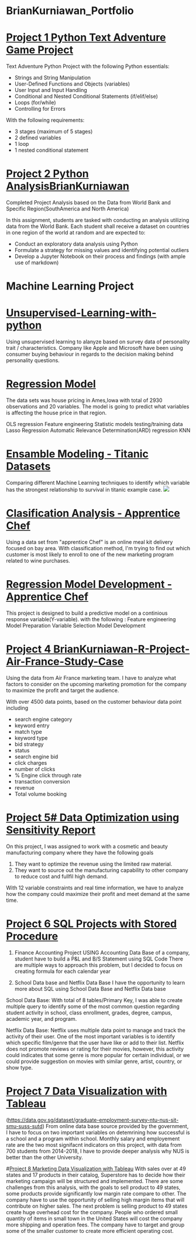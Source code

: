 # BrianKurniawan_Portfolio



# [Project 1 Python Text Adventure Game Project](https://github.com/briankurniawan/PythonProject_BK_Textadvgame)
Text Adventure Python Project with the following Python essentials:
- Strings and String Manipulation
- User-Defined Functions and Objects (variables)
- User Input and Input Handling
- Conditional and Nested Conditional Statements (if/elif/else)
- Loops (for/while)
- Controlling for Errors

With the following requirements:
- 3 stages (maximum of 5 stages)
- 2 defined variables
- 1 loop
- 1 nested conditional statement

# [Project 2 Python AnalysisBrianKurniawan](https://github.com/briankurniawan/Python-project-Analysis-Brian-Kurniawan)
Completed Project Analysis based on the Data from World Bank and Specific Region(SouthAmerica and North America)

In this assignment, students are tasked with conducting an analysis utilizing data from the World Bank. 
Each student shall receive a dataset on countries in one region of the world at random and are expected to:

- Conduct an exploratory data analysis using Python
- Formulate a strategy for missing values and identifying potential outliers
- Develop a Jupyter Notebook on their process and findings (with ample use of markdown) 

# Machine Learning Project
# [Unsupervised-Learning-with-python](https://github.com/briankurniawan/Unsupervised-Learning-with-python)
Using unsupervised learning to alanyze based on survey data of personality trait / characteristics.
Company like Apple and Microsoft have been using consumer buying behaviour in regards to the decision making behind personality questions.
# [Regression Model](https://github.com/briankurniawan/ML_regression_model) 
The data sets was house pricing in Ames,Iowa with total of 2930 observations and 20 variables. The model is going to predict what variables is affecting the house price in that region.

OLS regression
Feature engineering
Statistic models
testing/training data
Lasso Regression
Automatic Relevance Determination(ARD) regression
KNN

# [Ensamble Modeling - Titanic Datasets](https://github.com/briankurniawan/ML_titanic_Ensamble_modeling_BK)
Comparing different Machine Learning techniques to identify which variable has the strongest relationship to survival in titanic example case.
![](images/Titanic%20Ensamble%20Modeling%20Results.png)
# [Clasification Analysis - Apprentice Chef](https://github.com/briankurniawan/ML_classification_analysis-BK)
Using a data set from "apprentice Chef" is an online meal kit delivery focused on bay area. With classification method, I'm trying to find out which customer is most likely to enroll to one of the new marketing program related to wine purchases.

# [Regression Model Development - Apprentice Chef](https://github.com/briankurniawan/ML_regression_analysis_BK)
This project is designed to build a predictive model on a continious response variable(Y-variable). with the following : Feature engineering Model Preparation Variable Selection Model Development

# [Project 4 BrianKurniawan-R-Project-Air-France-Study-Case](https://github.com/briankurniawan/BrianKurniawan-R-Project-Air-France-Study-Case-)
Using the data from Air France marketing team.
I have to analyze what factors to consider on the upcoming marketing promotion for the company to maximize the profit and target the audience.

With over 4500 data points, based on the customer behaviour data point including 
- search engine category
- keyword entry
- match type
- keyword type
- bid strategy 
- status
- search engine bid
- click charges
- number of clicks
- % Engine click through rate
- transaction conversion
- revenue
- Total volume booking

# [Project 5# Data Optimization using Sensitivity Report](https://github.com/briankurniawan/Data_Optimization-SensitivityReport-)
On this project, I was assigned to work with a cosmetic and beauty manufacturing company where they have the following goals
1. They want to optimize the revenue using the limited raw material.
2. They want to source out the manufacturing capability to other company to reduce cost and fullfil high demand.

With 12 variable constraints and real time information,
we have to analyze how the company could maximize their profit and meet demand at the same time.

# [Project 6 SQL Projects with Stored Procedure](https://github.com/briankurniawan/SQL-Accounting-Project-BK)
1. Finance Accounting Project USING Accounting Data Base of a company, student have to build a P&L and B/S Statement using SQL Code There are multiple ways to approach this problem, but I decided to focus on creating formula for each calendar year

2. School Data base and Netflix Data Base I have the opportunity to learn more about SQL using School Data Base and Netflix Data base

School Data Base: With total of 8 tables/Primary Key, I was able to create multiple query to identify some of the most common question regarding student activity in school, class enrollment, grades, degree, campus, academic year, and program.

Netflix Data Base: Netflix uses multiple data point to manage and track the activity of their user. One of the most important variables is to identify which specific film/genre that the user have like or add to their list. Netflix does not promote reviews or rating for their movies, however, this activity could indicates that some genre is more popular for certain individual, or we could provide suggestion on movies with similar genre, artist, country, or show type.


# [Project 7 Data Visualization with Tableau](https://github.com/briankurniawan/Tableau-Data-Visualization-BK/blob/main/README.md)
(https://data.gov.sg/dataset/graduate-employment-survey-ntu-nus-sit-smu-suss-sutd) From online data base source provided by the government, I have to focus on two important variables on detemrining how successful is a school and a program within school. Monthly salary and employement rate are the two most signifacnt indicators on this project, with data from 700 students from 2014-2018, I have to provide deeper analysis why NUS is better than the other University.

#[Project 8 Marketing Data Visualization with Tableau](https://public.tableau.com/profile/brian.kurniawan#!/vizhome/BrianKurniawanDataVisualizationFinalProject/BrianKurniawanSuperstoreProject)
With sales over at 49 states and 17 products in their catalog, Superstore has to decide how their marketing campaign will be structured and implemented. There are some challenges from this analysis, with the goals to sell product to 49 states, some products provide significantly low margin rate compare to other. The company have to use the opportunity of selling high margin items that will contribute on higher sales. The next problem is selling product to 49 states create huge overhead cost for the company. People who ordered small quantity of items in small town in the United States will cost the company more shipping and operation fees. The company have to target and group some of the smaller customer to create more efficient operating cost.
